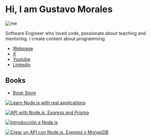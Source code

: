 # Hi, I am Gustavo Morales

![me](https://avatars1.githubusercontent.com/u/760122?s=240&u=073d8f5f10b280bce8b7de6c46808e934ebab16c&v=4)

Software Engineer who loved code, passionate about teaching and mentoring. I create content about programming

- [Webpage](http://gmoralesc.me)
- [X](https://twitter.com/@gmoralesc)
- [Youtube](https://www.youtube.com/@gmoralesc)
- [Linkedin](https://linkedin.com/in/gmoralesc)

## Books

- [Book Store](https://gmoralesc.me/books/)

[![Learn Node.js with real applications](https://d2sofvawe08yqg.cloudfront.net/learn-nodejs-with-real-applications/s_hero2x?1716660426)](https://leanpub.com/learn-nodejs-with-real-applications)

[![API with Node.js, Express and Prisma](https://d2sofvawe08yqg.cloudfront.net/api-with-nodejs-express-and-prisma/s_hero2x?1696741421)](https://leanpub.com/api-with-nodejs-express-and-prisma)

[![Introducción a Node.js](https://d2sofvawe08yqg.cloudfront.net/introduccion-a-nodejs/hero?1564247999)](https://leanpub.com/introduccion-a-nodejs)

[![Crear un API con Node.js, Express y MongoDB](https://d2sofvawe08yqg.cloudfront.net/crear-un-api-con-nodejs-express-y-mongodb/hero?1564248042)](https://leanpub.com/crear-un-api-con-nodejs-express-y-mongodb)
